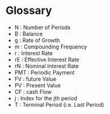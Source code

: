 Glossary
==========================
- N  : Number of Periods  
- B  : Balance  
- g  : Rate of Growth  
- m  : Compounding Frequency  
- r  : Interest Rate  
- rE : Effective Interest Rate  
- rN : Nominal Interest Rate  
- PMT : Periodic Payment  
- FV : future Value  
- PV : Present Value  
- CF : cash Flow  
- j :  Index for the jth period  
- T : Terminal Period (i.e. Last Period)  

